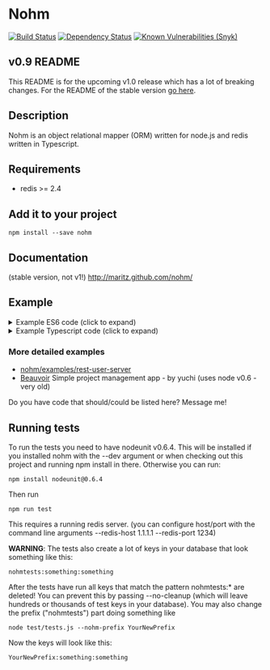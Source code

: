 # Nohm

[![Build Status](https://travis-ci.org/maritz/nohm.svg?branch=master)](https://travis-ci.org/maritz/nohm)
[![Dependency Status](https://david-dm.org/maritz/nohm.svg)](https://david-dm.org/maritz/nohm)
[![Known Vulnerabilities (Snyk)](https://snyk.io/test/github/maritz/nohm/badge.svg)](https://snyk.io/test/github/maritz/nohm)

## v0.9 README

This README is for the upcoming v1.0 release which has a lot of breaking changes. For the README of the stable version [go here](https://github.com/maritz/nohm/tree/v0.9.8).

## Description

Nohm is an object relational mapper (ORM) written for node.js and redis written in Typescript.

## Requirements

* redis >= 2.4

## Add it to your project

    npm install --save nohm

## Documentation

(stable version, not v1!)
http://maritz.github.com/nohm/

## Example

<details>

<summary>Example ES6 code (click to expand)</summary>

~~~~ javascript
const NohmModule = require('nohm');
// or if you use babel you can import
// import { Nohm, NohmModel } from 'nohm';

// This is the parent object where you set redis connection, create your models and some other configuration stuff
const nohm = NohmModule.Nohm;

nohm.setPrefix('example'); // This prefixes all redis keys. By default the prefix is "nohm"

// This is a class that you can extend to create nohm models. Not needed when using nohm.model()
const Model = NohmModule.NohmModel;

const existingCountries = ['Narnia', 'Gondor', 'Tatooine']

// Using ES6 classes here, but you could also use the old nohm.model definition
class UserModel extends Model {
  getCountryFlag() {
    return `http://example.com/flag_${this.property('country')}.png`;
  }
}
// Define the required static properties
UserModel.modelName = 'User';
UserModel.definitions = {
  email: {
    type: 'string',
    unique: true,
    validations: [
      'email'
    ],
  },
  country: {
    type: 'string',
    defaultValue: 'Narnia',
    index: true,
    validations: [
      // the function name will be part of the validation error messages, so for this it would be "custom_checkCountryExists"
      async function checkCountryExists(value) {
        // needs to return a promise that resolves to a bool - async functions take care of the promise part
        return existingCountries.includes(value);
      },
      {
        name: 'length',
        options: { min: 3, },
      },
    ],
  },
  visits: {
    type: function incrVisitsBy(value, key, old) {
      // arguments are always string here since they come from redis
      // you are responsible for making sure they return in the type you want them to be.
      return parseInt(old, 10) + parseInt(value, 10);
    },
    defaultValue: 0,
    index: true,
  }
};

// register our model in nohm and returns the resulting Class, do not use the UserModel directly!
const UserModelClass = nohm.register(UserModel);

const redis = require('redis').createClient();
// wait for redis to connect, otherwise we might try to write to a non-existant redis server
redis.on('connect', async () => {

  nohm.setClient(redis);

  // factory returns a promise, resolving to a fresh instance (or a loaded one if id is provided, see below)
  const user = await nohm.factory('User');

  // set some properties
  user.property({
    email: 'mark13@example.com',
    country: 'Gondor',
    visits: 1
  });

  try {
    await user.save();
  } catch (err) {
    if (err instanceof NohmModule.ValidationError) {
      // validation failed
      for (const key in err.errors) {
        const failures = err.errors[key];
        console.log(`Validation of property '${key}' failed in these validators: '${failures.join(`', '`)}'.`);

        // in a real app you'd probably do something with the validation errors (like make an object for the client)
        // and then return or rethrow some other error
      }
    }
    // rethrow because we didn't recover from the error.
    throw err;
  }
  console.log(`Saved user with id ${user.id}`);

  const id = user.id;

  // somewhere else we could then load the user again
  const loadedUser = await UserModelClass.load(id); // this will throw an error if the user cannot be found

  // alternatively you can use nohm.factory('User', id)

  console.log(`User loaded. His properties are %j`, loadedUser.allProperties());
  const newVisits = loadedUser.property('visits', 20);
  console.log(`User vists set to ${newVisits}.`); // Spoiler: it's 21

  // or find users by country
  const gondorians = await UserModelClass.findAndLoad({
    country: 'Gondor',
  });
  console.log(`Here are all users from Gondor: %j`, gondorians.map((u) => u.property('email')));

  await loadedUser.remove();
  console.log(`User deleted from database.`);
});
~~~~

</details>

<details>

<summary>Example Typescript code (click to expand)</summary>

~~~~ typescript
import { Nohm, NohmModel, TTypedDefinitions } from 'nohm';

// We're gonna assume the basics are clear and the connection is set up etc. - look at the ES6 example otherwise.
// This example highlights some of the typing capabilities in nohm.


interface IUserProperties {
  email: string;
  visits: number;
}

class UserModel extends NohmModel<IUserProperties> {

  public static modelName = 'User';

  protected static definitions: TTypedDefinitions<IUserProperties> = {
    // because of the TTypedDefinitions we can only define properties keys here that match our interface keys
    // the structure of the definitions is also typed
    email: {
      type: 'string', // this is currently not checked. If you put a wrong type here, no compile error will appear.
      unique: true,
      validations: [
        'email',
      ],
    },
    visits: {
      defaultValue: 0,
      index: true,
      type: function incrVisitsBy(value, _key, old): number {
        return old + value; // Error: arguments are all strings, not assignable to number
      },
    },
  };

  public getVisitsAsString(): string {
    return this.property('visits'); // Error: visits is number and thus not asignable to string
  }

  public static async loadTyped(id: string): Promise<UserModel> {
    return userModelStatic.load<UserModel>(id);
  }
}

const userModelStatic = nohm.register(UserModel);


async function main() {

  // currently you still have to pass the generic if you want typing for class methods
  const user = await userModelStatic.load<UserModel>('some id');
  // you can use the above defined loadTyped method to work around that.

  const props = user.allProperties();
  props.email; // string
  props.id; // any
  props.visits; // number
  props.foo; // Error: Property foo does not exist
  user.getVisitsAsString(); // string
}

main();
~~~~

</details>

### More detailed examples

* [nohm/examples/rest-user-server](https://github.com/maritz/nohm/tree/master/examples/rest-user-server)
* [Beauvoir](https://github.com/yuchi/Beauvoir) Simple project management app - by yuchi (uses node v0.6 - very old)

Do you have code that should/could be listed here? Message me!

## Running tests

To run the tests you need to have nodeunit v0.6.4. This will be installed if you installed nohm with the --dev argument or when checking out this project and running npm install in there.
Otherwise you can run:

    npm install nodeunit@0.6.4

Then run

    npm run test

This requires a running redis server. (you can configure host/port with the command line arguments --redis-host 1.1.1.1 --redis-port 1234)

**WARNING**: The tests also create a lot of keys in your database that look something like this:

    nohmtests:something:something

After the tests have run all keys that match the pattern nohmtests:* are deleted!
You can prevent this by passing --no-cleanup (which will leave hundreds or thousands of test keys in your database).
You may also change the prefix ("nohmtests") part doing something like

    node test/tests.js --nohm-prefix YourNewPrefix

Now the keys will look like this:

    YourNewPrefix:something:something
